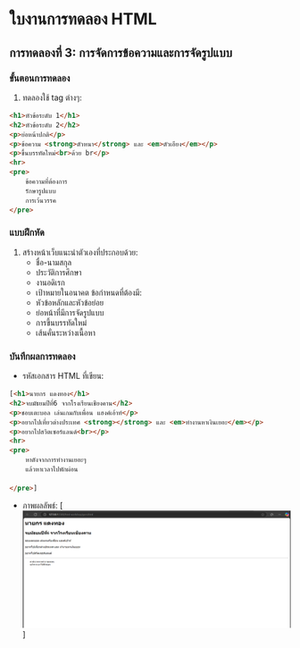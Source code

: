 # ใบงานการทดลอง HTML
 
## การทดลองที่ 3: การจัดการข้อความและการจัดรูปแบบ
### ขั้นตอนการทดลอง
1. ทดลองใช้ tag ต่างๆ:
```html
<h1>หัวข้อระดับ 1</h1>
<h2>หัวข้อระดับ 2</h2>
<p>ย่อหน้าปกติ</p>
<p>ข้อความ <strong>ตัวหนา</strong> และ <em>ตัวเอียง</em></p>
<p>ขึ้นบรรทัดใหม่<br>ด้วย br</p>
<hr>
<pre>
    ข้อความที่ต้องการ
    รักษารูปแบบ
    การเว้นวรรค
</pre>
```

### แบบฝึกหัด
1. สร้างหน้าเว็บแนะนำตัวเองที่ประกอบด้วย:
   - ชื่อ-นามสกุล
   - ประวัติการศึกษา
   - งานอดิเรก
   - เป้าหมายในอนาคต
 ข้อกำหนดที่ต้องมี:
   - หัวข้อหลักและหัวข้อย่อย
   - ย่อหน้าที่มีการจัดรูปแบบ
   - การขึ้นบรรทัดใหม่
   - เส้นคั่นระหว่างเนื้อหา
### บันทึกผลการทดลอง
- รหัสเอกสาร HTML ที่เขียน:
```html
[<h1>นายกร แดงทอง</h1>
<h2>จบมัธยมปีที่6 จากโรงเรียนเชียงคาน</h2>
<p>ชอบเตะบอล เล่นเกมกับเพื่อน แฮงค์เอ้าท์</p>
<p>อยากไปเที่ยวต่างประเทศ <strong></strong> และ <em>ทำงานหาเงินเยอะ</em></p>
<p>อยากไปสวิตเซอร์แลนด์<br></p>
<hr>
<pre>
    หาตังจากการทำงานเยอะๆ
    แล้วหาเวลาไปพักผ่อน
   
</pre>]
```
- ภาพผลลัพธ์:
[![alt text](image-3.png)]


